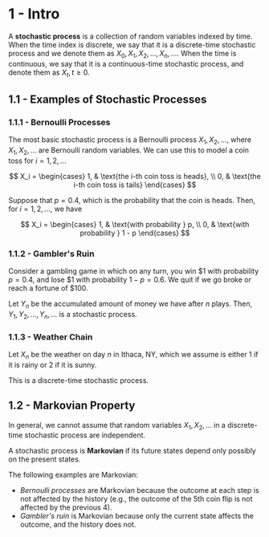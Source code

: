 # 1 - Intro

A **stochastic process** is a collection of random variables indexed by time. When the time index is discrete, we say that it is a discrete-time stochastic process and we denote them as $X_0, X_1, X_2, \dots, X_n, \dots$. When the time is continuous, we say that it is a continuous-time stochastic process, and denote them as $X_t, t \geq 0$.

## 1.1 - Examples of Stochastic Processes

### 1.1.1 - Bernoulli Processes

The most basic stochastic process is a Bernoulli process $X_1, X_2, \dots$, where $X_1, X_2, \dots$ are Bernoulli random variables. We can use this to model a coin toss for $i = 1, 2, \dots$

$$ X_i = \begin{cases}
    1, & \text{the i-th coin toss is heads}, \\
    0, & \text{the i-th coin toss is tails}
\end{cases} $$

Suppose that $p = 0.4$, which is the probability that the coin is heads. Then, for $i = 1, 2, \dots$, we have

$$ X_i = \begin{cases}
    1, & \text{with probability } p, \\
    0, & \text{with probability } 1 - p
\end{cases} $$

### 1.1.2 - Gambler's Ruin

Consider a gambling game in which on any turn, you win \$1 with probability $p = 0.4$, and lose \$1 with probability $1 - p = 0.6$. We quit if we go broke or reach a fortune of \$100.

Let $Y_n$ be the accumulated amount of money we have after $n$ plays. Then, $Y_1, Y_2, \dots, Y_n, \dots$ is a stochastic process.

### 1.1.3 - Weather Chain

Let $X_n$ be the weather on day $n$ in Ithaca, NY, which we assume is either $1$ if it is rainy or $2$ if it is sunny.

This is a discrete-time stochastic process.

## 1.2 - Markovian Property

In general, we cannot assume that random variables $X_1, X_2, \dots$ in a discrete-time stochastic process are independent.

A stochastic process is **Markovian** if its future states depend only possibly on the present states.

The following examples are Markovian:
- *Bernoulli processes* are Markovian because the outcome at each step is not affected by the history (e.g., the outcome of the 5th coin flip is not affected by the previous 4).
- *Gambler's ruin* is Markovian because only the current state affects the outcome, and the history does not.
